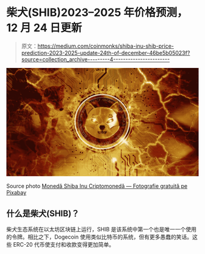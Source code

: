 # 柴犬(SHIB)2023–2025 年价格预测，12 月 24 日更新

> 原文：<https://medium.com/coinmonks/shiba-inu-shib-price-prediction-2023-2025-update-24th-of-december-46be5b05023f?source=collection_archive---------4----------------------->

![](img/e4a90f1c119c1ef640153879d8133383.png)

Source photo [Monedă Shiba Inu Criptomonedă — Fotografie gratuită pe Pixabay](https://pixabay.com/ro/photos/moned%c4%83-shiba-inu-criptomoned%c4%83-cripto-6766779/)

## 什么是柴犬(SHIB)？

柴犬生态系统在以太坊区块链上运行，SHIB 是该系统中第一个也是唯一一个使用的令牌。相比之下，Dogecoin 使用类似比特币的系统，但有更多愚蠢的笑话。这些 ERC-20 代币使支付和收款变得更加简单。